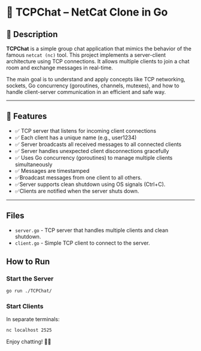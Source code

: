 # 🧠 TCPChat – NetCat Clone in Go

## 📌 Description

**TCPChat** is a simple group chat application that mimics the behavior of the famous `netcat (nc)` tool. This project implements a server-client architecture using TCP connections. It allows multiple clients to join a chat room and exchange messages in real-time.

The main goal is to understand and apply concepts like TCP networking, sockets, Go concurrency (goroutines, channels, mutexes), and how to handle client-server communication in an efficient and safe way.

---

## 🎯 Features

- ✅ TCP server that listens for incoming client connections
- ✅ Each client has a unique name (e.g., user1234)
- ✅ Server broadcasts all received messages to all connected clients
- ✅ Server handles unexpected client disconnections gracefully
- ✅ Uses Go concurrency (goroutines) to manage multiple clients simultaneously
- ✅ Messages are timestamped
- ✅Broadcast messages from one client to all others.
- ✅Server supports clean shutdown using OS signals (Ctrl+C).
- ✅Clients are notified when the server shuts down.
---
## Files

- `server.go` - TCP server that handles multiple clients and clean shutdown.
- `client.go` - Simple TCP client to connect to the server.

## How to Run

### Start the Server

```bash
go run ./TCPChat/
```

### Start Clients

In separate terminals:

```bash
nc localhost 2525
```

Enjoy chatting! 💬🚀